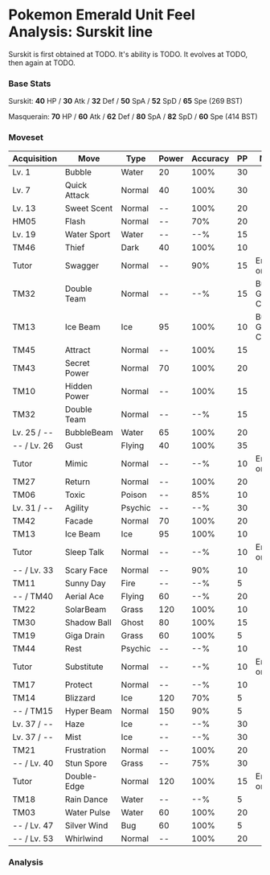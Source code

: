 # Pokemon Emerald Unit Feel Analysis: Surskit line

Surskit is first obtained at TODO. It's ability is TODO. It evolves at TODO, then again at TODO.

### Base Stats

Surskit: **40** HP / **30** Atk / **32** Def / **50** SpA / **52** SpD / **65** Spe (269 BST)

Masquerain: **70** HP / **60** Atk / **62** Def / **80** SpA / **82** SpD / **60** Spe (414 BST)

### Moveset

|Acquisition|Move        |Type   |Power|Accuracy|PP |Notes                    |
|---        |---         |---    |---  |---     |---|---                      |
|Lv. 1      |Bubble      |Water  |20   |100%    |30 |                         |
|Lv. 7      |Quick Attack|Normal |40   |100%    |30 |                         |
|Lv. 13     |Sweet Scent |Normal |--   |100%    |20 |                         |
|HM05       |Flash       |Normal |--   |70%     |20 |                         |
|Lv. 19     |Water Sport |Water  |--   |--%     |15 |                         |
|TM46       |Thief       |Dark   |40   |100%    |10 |                         |
|Tutor      |Swagger     |Normal |--   |90%     |15 |Emerald only             |
|TM32       |Double Team |Normal |--   |--%     |15 |Buy at Game Corner       |
|TM13       |Ice Beam    |Ice    |95   |100%    |10 |Buy at Game Corner       |
|TM45       |Attract     |Normal |--   |100%    |15 |                         |
|TM43       |Secret Power|Normal |70   |100%    |20 |                         |
|TM10       |Hidden Power|Normal |--   |100%    |15 |                         |
|TM32       |Double Team |Normal |--   |--%     |15 |                         |
|Lv. 25 / --|BubbleBeam  |Water  |65   |100%    |20 |                         |
|-- / Lv. 26|Gust        |Flying |40   |100%    |35 |                         |
|Tutor      |Mimic       |Normal |--   |--%     |10 |Emerald only             |
|TM27       |Return      |Normal |--   |100%    |20 |                         |
|TM06       |Toxic       |Poison |--   |85%     |10 |                         |
|Lv. 31 / --|Agility     |Psychic|--   |--%     |30 |                         |
|TM42       |Facade      |Normal |70   |100%    |20 |                         |
|TM13       |Ice Beam    |Ice    |95   |100%    |10 |                         |
|Tutor      |Sleep Talk  |Normal |--   |--%     |10 |Emerald only             |
|-- / Lv. 33|Scary Face  |Normal |--   |90%     |10 |                         |
|TM11       |Sunny Day   |Fire   |--   |--%     |5  |                         |
|-- / TM40  |Aerial Ace  |Flying |60   |--%     |20 |                         |
|TM22       |SolarBeam   |Grass  |120  |100%    |10 |                         |
|TM30       |Shadow Ball |Ghost  |80   |100%    |15 |                         |
|TM19       |Giga Drain  |Grass  |60   |100%    |5  |                         |
|TM44       |Rest        |Psychic|--   |--%     |10 |                         |
|Tutor      |Substitute  |Normal |--   |--%     |10 |Emerald only             |
|TM17       |Protect     |Normal |--   |--%     |10 |                         |
|TM14       |Blizzard    |Ice    |120  |70%     |5  |                         |
|-- / TM15  |Hyper Beam  |Normal |150  |90%     |5  |                         |
|Lv. 37 / --|Haze        |Ice    |--   |--%     |30 |                         |
|Lv. 37 / --|Mist        |Ice    |--   |--%     |30 |                         |
|TM21       |Frustration |Normal |--   |100%    |20 |                         |
|-- / Lv. 40|Stun Spore  |Grass  |--   |75%     |30 |                         |
|Tutor      |Double-Edge |Normal |120  |100%    |15 |Emerald only             |
|TM18       |Rain Dance  |Water  |--   |--%     |5  |                         |
|TM03       |Water Pulse |Water  |60   |100%    |20 |                         |
|-- / Lv. 47|Silver Wind |Bug    |60   |100%    |5  |                         |
|-- / Lv. 53|Whirlwind   |Normal |--   |100%    |20 |                         |

### Analysis